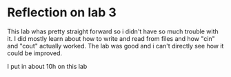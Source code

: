 # Reflection on lab 3

This lab whas pretty straight forward so i didn't have so much trouble with it.
I did mostly learn about how to write and read from files and how "cin" and "cout" actually worked.
The lab was good and i can't directly see how it could be improved.


I put in about 10h on this lab
